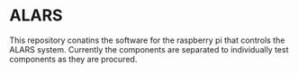 # ALARS

This repository conatins the software for the raspberry pi that controls the ALARS system.
Currently the components are separated to individually test components as they are procured.
